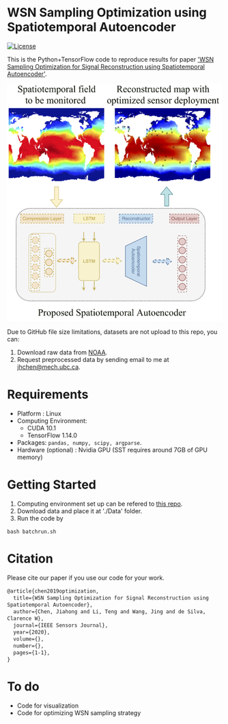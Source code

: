 # WSN Sampling Optimization using Spatiotemporal Autoencoder
[![License](https://img.shields.io/badge/License-BSD%202--Clause-orange.svg)](https://opensource.org/licenses/BSD-2-Clause)

This is the Python+TensorFlow code to reproduce results for paper ['WSN Sampling Optimization for Signal
Reconstruction using Spatiotemporal Autoencoder'](https://ieeexplore.ieee.org/document/9133473).

<a href="url"><img src="GraphicAbstract.png" width="600" ></a>

Due to GitHub file size limitations, datasets are not upload to this repo, you can:
1. Download raw data from [NOAA](https://www.esrl.noaa.gov/psd/data/gridded/data.noaa.oisst.v2.html).
2. Request preprocessed data by sending email to me at jhchen@mech.ubc.ca.

# Requirements
* Platform : Linux 
* Computing Environment:
  * CUDA 10.1 
  * TensorFlow 1.14.0
* Packages: ```pandas, numpy, scipy, argparse```.
* Hardware (optional) : Nvidia GPU (SST requires around 7GB of GPU memory)

# Getting Started
1. Computing environment set up can be refered to [this repo](https://github.com/JiahongChen/Set-up-deep-learning-frameworks-with-GPU-on-Google-Cloud-Platform). 
1. Download data and place it at './Data' folder.
1. Run the code by
```
bash batchrun.sh
```

# Citation
Please cite our paper if you use our code for your work.
```
@article{chen2019optimization,
  title={WSN Sampling Optimization for Signal Reconstruction using Spatiotemporal Autoencoder},
  author={Chen, Jiahong and Li, Teng and Wang, Jing and de Silva, Clarence W},
  journal={IEEE Sensors Journal},
  year={2020},
  volume={},
  number={},
  pages={1-1},
}
```

# To do
* Code for visualization
* Code for optimizing WSN sampling strategy
